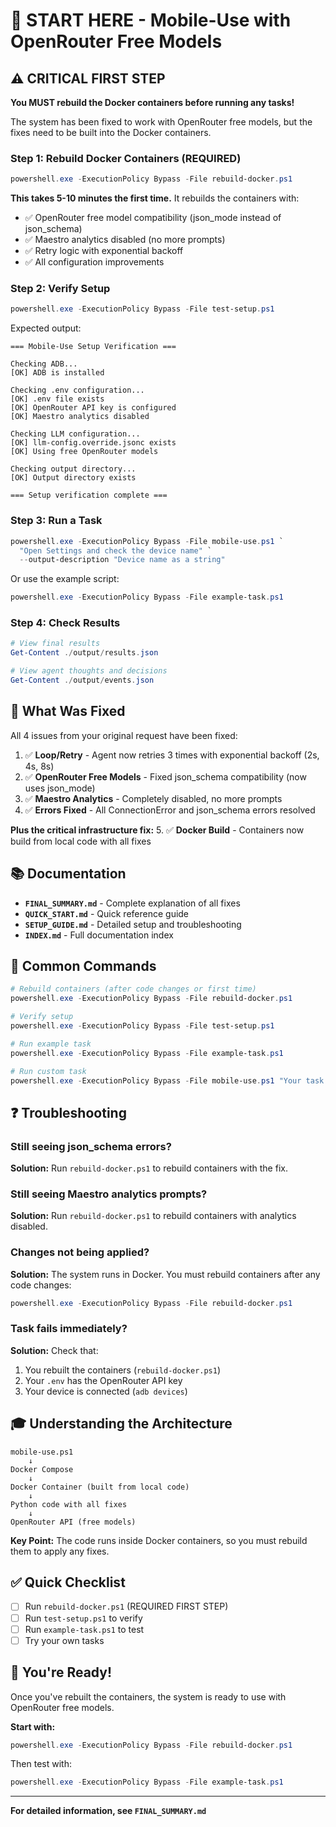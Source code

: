 # 🚀 START HERE - Mobile-Use with OpenRouter Free Models

## ⚠️ CRITICAL FIRST STEP

**You MUST rebuild the Docker containers before running any tasks!**

The system has been fixed to work with OpenRouter free models, but the fixes need to be built into the Docker containers.

### Step 1: Rebuild Docker Containers (REQUIRED)

```powershell
powershell.exe -ExecutionPolicy Bypass -File rebuild-docker.ps1
```

**This takes 5-10 minutes the first time.** It rebuilds the containers with:
- ✅ OpenRouter free model compatibility (json_mode instead of json_schema)
- ✅ Maestro analytics disabled (no more prompts)
- ✅ Retry logic with exponential backoff
- ✅ All configuration improvements

### Step 2: Verify Setup

```powershell
powershell.exe -ExecutionPolicy Bypass -File test-setup.ps1
```

Expected output:
```
=== Mobile-Use Setup Verification ===

Checking ADB...
[OK] ADB is installed

Checking .env configuration...
[OK] .env file exists
[OK] OpenRouter API key is configured
[OK] Maestro analytics disabled

Checking LLM configuration...
[OK] llm-config.override.jsonc exists
[OK] Using free OpenRouter models

Checking output directory...
[OK] Output directory exists

=== Setup verification complete ===
```

### Step 3: Run a Task

```powershell
powershell.exe -ExecutionPolicy Bypass -File mobile-use.ps1 `
  "Open Settings and check the device name" `
  --output-description "Device name as a string"
```

Or use the example script:
```powershell
powershell.exe -ExecutionPolicy Bypass -File example-task.ps1
```

### Step 4: Check Results

```powershell
# View final results
Get-Content ./output/results.json

# View agent thoughts and decisions
Get-Content ./output/events.json
```

## 🎯 What Was Fixed

All 4 issues from your original request have been fixed:

1. ✅ **Loop/Retry** - Agent now retries 3 times with exponential backoff (2s, 4s, 8s)
2. ✅ **OpenRouter Free Models** - Fixed json_schema compatibility (now uses json_mode)
3. ✅ **Maestro Analytics** - Completely disabled, no more prompts
4. ✅ **Errors Fixed** - All ConnectionError and json_schema errors resolved

**Plus the critical infrastructure fix:**
5. ✅ **Docker Build** - Containers now build from local code with all fixes

## 📚 Documentation

- **`FINAL_SUMMARY.md`** - Complete explanation of all fixes
- **`QUICK_START.md`** - Quick reference guide
- **`SETUP_GUIDE.md`** - Detailed setup and troubleshooting
- **`INDEX.md`** - Full documentation index

## 🔧 Common Commands

```powershell
# Rebuild containers (after code changes or first time)
powershell.exe -ExecutionPolicy Bypass -File rebuild-docker.ps1

# Verify setup
powershell.exe -ExecutionPolicy Bypass -File test-setup.ps1

# Run example task
powershell.exe -ExecutionPolicy Bypass -File example-task.ps1

# Run custom task
powershell.exe -ExecutionPolicy Bypass -File mobile-use.ps1 "Your task here"
```

## ❓ Troubleshooting

### Still seeing json_schema errors?
**Solution:** Run `rebuild-docker.ps1` to rebuild containers with the fix.

### Still seeing Maestro analytics prompts?
**Solution:** Run `rebuild-docker.ps1` to rebuild containers with analytics disabled.

### Changes not being applied?
**Solution:** The system runs in Docker. You must rebuild containers after any code changes:
```powershell
powershell.exe -ExecutionPolicy Bypass -File rebuild-docker.ps1
```

### Task fails immediately?
**Solution:** Check that:
1. You rebuilt the containers (`rebuild-docker.ps1`)
2. Your `.env` has the OpenRouter API key
3. Your device is connected (`adb devices`)

## 🎓 Understanding the Architecture

```
mobile-use.ps1 
    ↓
Docker Compose
    ↓
Docker Container (built from local code)
    ↓
Python code with all fixes
    ↓
OpenRouter API (free models)
```

**Key Point:** The code runs inside Docker containers, so you must rebuild them to apply any fixes.

## ✅ Quick Checklist

- [ ] Run `rebuild-docker.ps1` (REQUIRED FIRST STEP)
- [ ] Run `test-setup.ps1` to verify
- [ ] Run `example-task.ps1` to test
- [ ] Try your own tasks

## 🎉 You're Ready!

Once you've rebuilt the containers, the system is ready to use with OpenRouter free models.

**Start with:**
```powershell
powershell.exe -ExecutionPolicy Bypass -File rebuild-docker.ps1
```

Then test with:
```powershell
powershell.exe -ExecutionPolicy Bypass -File example-task.ps1
```

---

**For detailed information, see `FINAL_SUMMARY.md`**

